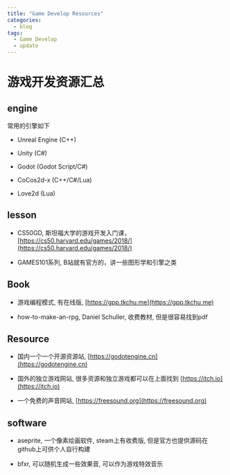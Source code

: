 ```yaml
---
title: "Game Develop Resources"
categories:
  - blog
tags:
  - Game Develop
  - update
---
```


# 游戏开发资源汇总

## engine

常用的引擎如下

- Unreal Engine (C++)

- Unity (C#)

- Godot (Godot Script/C#)

- CoCos2d-x (C++/C#/Lua)

- Love2d (Lua)

## lesson

- CS50GD, 斯坦福大学的游戏开发入门课， [https://cs50.harvard.edu/games/2018/](https://cs50.harvard.edu/games/2018/)

- GAMES101系列, B站就有官方的，讲一些图形学和引擎之类

## Book

- 游戏编程模式, 有在线版, [https://gpp.tkchu.me](https://gpp.tkchu.me)

- how-to-make-an-rpg, Daniel Schuller, 收费教材, 但是很容易找到pdf

## Resource

- 国内一个一个开源资源站, [https://godotengine.cn](https://godotengine.cn)

- 国外的独立游戏网站, 很多资源和独立游戏都可以在上面找到 [https://itch.io](https://itch.io)

- 一个免费的声音网站, [https://freesound.org](https://freesound.org)

## software

- aseprite, 一个像素绘画软件, steam上有收费版, 但是官方也提供源码在github上可供个人自行构建

- bfxr, 可以随机生成一些效果音, 可以作为游戏特效音乐
